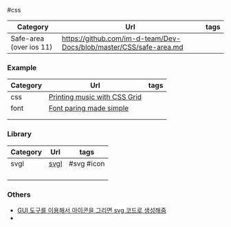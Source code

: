 #css

| Category                | Url                                                                | tags |
| ----------------------- | ------------------------------------------------------------------ | ---- |
| Safe-area (over ios 11) | https://github.com/im-d-team/Dev-Docs/blob/master/CSS/safe-area.md |      |

### Example

| Category | Url                                                                                                                                                                                                                                                              | tags |
| -------- | ---------------------------------------------------------------------------------------------------------------------------------------------------------------------------------------------------------------------------------------------------------------- | ---- |
| css      | [Printing music with CSS Grid](https://cruncher.ch/blog/printing-music-with-css-grid/?utm_source=Nomad+Academy&utm_campaign=b4bd84caf3-EMAIL_CAMPAIGN_2024_05_10&utm_medium=email&utm_term=0_4313d957c9-b4bd84caf3-44426281&mc_cid=b4bd84caf3&mc_eid=73347ff36e) |      |
| font     | [Font paring made simple](https://fontjoy.com/?utm_source=Nomad+Academy&utm_campaign=d77ff4c715-EMAIL_CAMPAIGN_2024_06_07&utm_medium=email&utm_term=0_4313d957c9-d77ff4c715-44426281&mc_cid=d77ff4c715&mc_eid=73347ff36e)                                        |      |
|          |                                                                                                                                                                                                                                                                  |      |
|          |                                                                                                                                                                                                                                                                  |      |

### Library

| Category | Url                      | tags       |
| -------- | ------------------------ | ---------- |
| svgl     | [svgl](https://svgl.app) | #svg #icon |
|          |                          |            |
|          |                          |            |
|          |                          |            |
|          |                          |            |

### Others

- [GUI 도구를 이용해서 아이콘을 그리면 svg 코드로 생성해줌](https://svg.wtf/)
-
